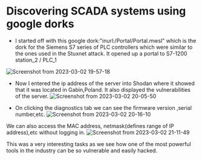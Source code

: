 # Discovering SCADA systems using google dorks
* I started off with this google dork:"inurl:/Portal/Portal.mwsl" which is the dork for the Siemens S7 series of PLC controllers which were similar to the ones used in the Stuxnet attack.
It opened up a portal to S7-1200 station_2 / PLC_1</br>

![Screenshot from 2023-03-02 19-57-18](https://user-images.githubusercontent.com/96241263/222457032-7146d893-5327-4ff8-9055-6d2960f8855d.png)

* Now I entered the ip address of the server into Shodan where it showed that it was located in Gabin,Poland. It also displayed the vulnerabilities of the server.
![Screenshot from 2023-03-02 20-05-50](https://user-images.githubusercontent.com/96241263/222458946-a62d8599-ea9c-49be-855b-e57aa6a3eb1b.png)

* On clicking the diagnostics tab we can see the firmware version ,serial number,etc.
![Screenshot from 2023-03-02 20-16-10](https://user-images.githubusercontent.com/96241263/222461620-d8de02ff-87bf-4bc0-830a-67272de1a6af.png)

We can also access the MAC address, netmask(defines range of IP address),etc without logging in.
![Screenshot from 2023-03-02 21-11-49](https://user-images.githubusercontent.com/96241263/222478964-299789f8-b7a1-4572-a65a-53f836e34d82.png)

This was a very interesting tasks as we see how one of the most powerful tools in the industry can be so vulnerable and easily hacked.

